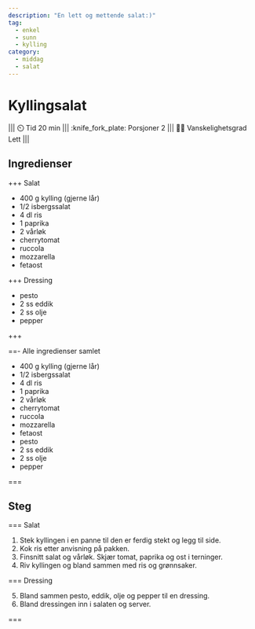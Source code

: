 ```yaml
---
description: "En lett og mettende salat:)"
tag:
  - enkel
  - sunn
  - kylling
category:
  - middag
  - salat
---
```


# Kyllingsalat

||| :timer_clock: Tid
20 min
||| :knife_fork_plate: Porsjoner
2
||| :cook: Vanskelighetsgrad
Lett
|||

## Ingredienser

+++ Salat

- 400 g kylling (gjerne lår)
- 1/2 isbergssalat
- 4 dl ris
- 1 paprika
- 2 vårløk
- cherrytomat
- ruccola
- mozzarella
- fetaost

+++ Dressing

- pesto
- 2 ss eddik
- 2 ss olje
- pepper

+++

==- Alle ingredienser samlet

- 400 g kylling (gjerne lår)
- 1/2 isbergssalat
- 4 dl ris
- 1 paprika
- 2 vårløk
- cherrytomat
- ruccola
- mozzarella
- fetaost
- pesto
- 2 ss eddik
- 2 ss olje
- pepper

===

## Steg

=== Salat

1. Stek kyllingen i en panne til den er ferdig stekt og legg til side.
2. Kok ris etter anvisning på pakken.
3. Finsnitt salat og vårløk. Skjær tomat, paprika og ost i terninger.
4. Riv kyllingen og bland sammen med ris og grønnsaker.

=== Dressing

5. Bland sammen pesto, eddik, olje og pepper til en dressing.
6. Bland dressingen inn i salaten og server.

===
